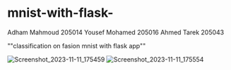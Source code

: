 # mnist-with-flask-
Adham Mahmoud 205014
Yousef Mohamed 205016 
Ahmed Tarek 205043

""classification on fasion mnist with flask app""



![Screenshot_2023-11-11_175459](https://github.com/ahmedtaare/mnist-with-flask-/assets/121519104/355c01e1-ee98-44ec-a2fc-3cd04c52488a)
![Screenshot_2023-11-11_175554](https://github.com/ahmedtaare/mnist-with-flask-/assets/121519104/d90b02b6-3f2d-42db-b8ad-31675da5d50a)
